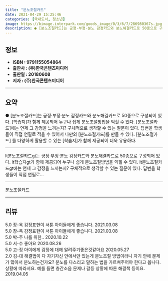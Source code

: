 ```yaml
---
title: "분노조절카드"
date: 2021-04-29 15:25:46
categories: [국내도서, 청소년]
image: https://bimage.interpark.com/goods_image/0/3/6/7/286980367s.jpg
description: ● [분노조절카드]는 긍정·부정·분노 감정카드와 분노해결카드로 50종으로 구성되어 있다. [학습지]가 함께 제공되어 누구나 쉽게 분노조절방법을 익힐 수 있다. [분노조절카드]에는 언제 그 감정을 느끼는지? 구체적으로 생각할 수 있는 질문이 있다. 답변을 학생들이 직접 연필로 적을 수
---
```


## **정보**

- **ISBN : 9791155054864**
- **출판사 : (주)한국콘텐츠미디어**
- **출판일 : 20180608**
- **저자 : (주)한국콘텐츠미디어**

------



## **요약**

●  [분노조절카드]는 긍정·부정·분노 감정카드와 분노해결카드로 50종으로 구성되어 있다. [학습지]가 함께 제공되어 누구나 쉽게 분노조절방법을 익힐 수 있다. [분노조절카드]에는 언제 그 감정을 느끼는지? 구체적으로 생각할 수 있는 질문이 있다. 답변을 학생들이 직접 연필로 적을 수 있어서 나만의 [분노조절카드]를 만들 수 있다. [분노조절카드] 를 다양하게 활용할 수 있는 [학습지]가 함께 제공되어 더욱 유용하다.

------

lt분노조절카드gt는 긍정·부정·분노 감정카드와 분노해결카드로 50종으로 구성되어 있다. lt학습지gt가 함께 제공되어 누구나 쉽게 분노조절방법을 익힐 수 있다. lt분노조절카드gt에는 언제 그 감정을 느끼는지? 구체적으로 생각할 수 있는 질문이 있다. 답변을 학생들이 직접 연필로... 

------


분노조절카드 

------


## **리뷰** 

5.0 장-옥 감정표현이 서툰 아이들에게 좋습니다. 2021.03.08 <br/>5.0 장-옥 감정표현이 서툰 아이들에게 좋습니다. 2021.03.08 <br/>5.0 박-주 나를 위한.. 2020.10.22 <br/>5.0 서-수 좋아요 2020.08.26 <br/>5.0 고-정 아이에게 감정에 대해 알려주기좋은것같아요 2020.05.27 <br/>2.0 김-대 해결법이 다 자기자신 안에서만 있는게 분노조절 방법이라니 자기 안에 문제가 많아서 분노하는건가요? 분노를 다스리고 말하는 법을 가르쳐주어야 한다고 봅니다. 상황에 따라서요. 예를 들면 층간소음 문제나 갈등 상황에 따른 해결책 등이요. 2019.04.05 <br/>